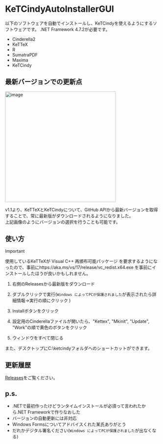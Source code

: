 # KeTCindyAutoInstallerGUI
以下のソフトウェアを自動でインストールし、KeTCindyを使えるようにするソフトウェアです。
.NET Framework 4.7.2が必要です。

- Cinderella2
- KeTTeX
- R
- SumatraPDF
- Maxima
- KeTCindy
## 最新バージョンでの更新点
<img width="361" alt="image" src="https://github.com/user-attachments/assets/533fae79-22eb-4796-a5dc-3801e5f615cf">

v1.1より、KeTTeXとKeTCindyについて、GitHub APIから最新バージョンを取得することで、常に最新版がダウンロードされるようになりました。  
上記画像のようにバージョンの選択を行うことも可能です。

## 使い方
> [!IMPORTANT]
> 使用しているKeTTeXが Visual C++ 再頒布可能パッケージ を要求するようになったので、事前にhttps://aka.ms/vs/17/release/vc_redist.x64.exe を事前にインストールしたほうが良いかもしれません。

1. 右側のReleasesから最新版をダウンロード
2. ダブルクリックで実行(`Windows によってPCが保護されました`が表示されたら詳細情報→実行の順にクリック )
3. Installボタンをクリック

5. 設定用のCinderellaファイルが開いたら、"Kettex", "Mkinit", "Update", "Work"の順で黄色のボタンをクリック
6. ウィンドウをすべて閉じる

また、デスクトップにC:\ketcindyフォルダへのショートカットができます。

## 更新履歴
[Releases](https://github.com/nikachu2012/ketcindy-auto-installer-gui/releases)をご覧ください。

## p.s.
- .NETで最初作ったけどランタイムインストールが必須って言われたから.NET Frameworkで作りなおした
- バージョンの自動更新には非対応
- Windows Formsについてアドバイスくれた某氏ありがとう
- だれかデジタル署名ください(`Windows によってPCが保護されました`が出なくなる)
  
